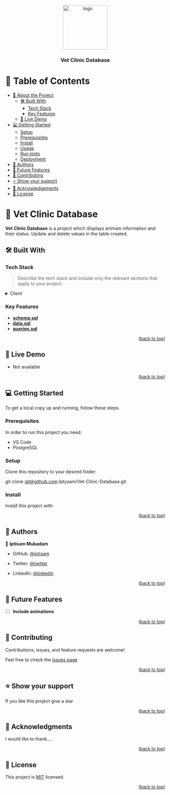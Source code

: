 <a name="readme-top"></a>

<div align="center">

  <img src="murple_logo.png" alt="logo" width="140"  height="auto" />
  <br/>

  <h3><b> Vet Clinic Database</b></h3>

</div>

# 📗 Table of Contents

- [📖 About the Project](#about-project)
  - [🛠 Built With](#built-with)
    - [Tech Stack](#tech-stack)
    - [Key Features](#key-features)
  - [🚀 Live Demo](#live-demo)
- [💻 Getting Started](#getting-started)
  - [Setup](#setup)
  - [Prerequisites](#prerequisites)
  - [Install](#install)
  - [Usage](#usage)
  - [Run tests](#run-tests)
  - [Deployment](#triangular_flag_on_post-deployment)
- [👥 Authors](#authors)
- [🔭 Future Features](#future-features)
- [🤝 Contributing](#contributing)
- [⭐️ Show your support](#support)
- [🙏 Acknowledgements](#acknowledgements)
- [📝 License](#license)

# 📖 Vet Clinic Database <a name="about-project"></a>

**Vet Clinic Database** is a project which displays animals information and their status. Update and delete values in the table created.

## 🛠 Built With <a name="built-with"></a>

### Tech Stack <a name="tech-stack"></a>

> Describe the tech stack and include only the relevant sections that apply to your project.

<details>
  <summary>Client</summary>
  <ul>
    <li><a href="https://www.postgresql.org/">PostgreSQL</a></li>
  </ul>
</details>

### Key Features <a name="key-features"></a>

- **[schema.sql](queries.sql)**
- **[data.sql](data.sql)**
- **[queries.sql](schema.sql)**

<p align="right">(<a href="#readme-top">back to top</a>)</p>

## 🚀 Live Demo <a name="live-demo"></a>

- Not available

<p align="right">(<a href="#readme-top">back to top</a>)</p>

## 💻 Getting Started <a name="getting-started"></a>

To get a local copy up and running, follow these steps.

### Prerequisites

In order to run this project you need:

- VS Code
- PostgreSQL

### Setup

Clone this repository to your desired folder:

git clone git@github.com:Iptysam/Vet-Clinic-Database.git

### Install

Install this project with:

<!--
Example command:

```sh
  cd <!--
Example command:

```sh
  cd my-project
  install PostgreSQL
```
--->

<p align="right">(<a href="#readme-top">back to top</a>)</p>

## 👥 Authors <a name="authors"></a>

👤 **Iptisam Mukadam**

- GitHub: [@iptisam](https://github.com/Iptysam)

- Twitter: [@twitter](https://twitter.com/IptisamMukadam)

- LinkedIn: [@linkedin](https://www.linkedin.com/in/iptisam-mukadam)

<p align="right">(<a href="#readme-top">back to top</a>)</p>

## 🔭 Future Features <a name="future-features"></a>

- [ ] **Include animations**

<p align="right">(<a href="#readme-top">back to top</a>)</p>

## 🤝 Contributing <a name="contributing"></a>

Contributions, issues, and feature requests are welcome!

Feel free to check the [issues page](https://github.com/Iptysam/Vet-Clinic-Database/issues)

<p align="right">(<a href="#readme-top">back to top</a>)</p>

## ⭐️ Show your support <a name="support"></a>

If you like this project give a star

<p align="right">(<a href="#readme-top">back to top</a>)</p>

## 🙏 Acknowledgments <a name="acknowledgements"></a>

I would like to thank....

<p align="right">(<a href="#readme-top">back to top</a>)</p>

<!-- LICENSE -->

## 📝 License <a name="license"></a>

This project is [MIT](./LICENSE) licensed.

<p align="right">(<a href="#readme-top">back to top</a>)</p>
